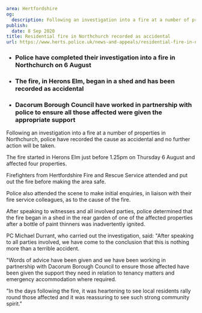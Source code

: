 ```yaml
area: Hertfordshire
og:
  description: Following an investigation into a fire at a number of properties in Northchurch, police have recorded the cause as accidental and no further action will be taken.
publish:
  date: 8 Sep 2020
title: Residential fire in Northchurch recorded as accidental
url: https://www.herts.police.uk/news-and-appeals/residential-fire-in-northchurch-recorded-as-accidental
```

* ### Police have completed their investigation into a fire in Northchurch on 6 August

 * ### The fire, in Herons Elm, began in a shed and has been recorded as accidental

 * ### Dacorum Borough Council have worked in partnership with police to ensure all those affected were given the appropriate support

Following an investigation into a fire at a number of properties in Northchurch, police have recorded the cause as accidental and no further action will be taken.

The fire started in Herons Elm just before 1.25pm on Thursday 6 August and affected four properties.

Firefighters from Hertfordshire Fire and Rescue Service attended and put out the fire before making the area safe.

Police also attended the scene to make initial enquiries, in liaison with their fire service colleagues, as to the cause of the fire.

After speaking to witnesses and all involved parties, police determined that the fire began in a shed in the rear garden of one of the affected properties after a bottle of paint thinners was inadvertently ignited.

PC Michael Durrant, who carried out the investigation, said: "After speaking to all parties involved, we have come to the conclusion that this is nothing more than a terrible accident.

"Words of advice have been given and we have been working in partnership with Dacorum Borough Council to ensure those affected have been given the support they need in relation to tenancy matters and emergency accommodation where required.

"In the days following the fire, it was heartening to see local residents rally round those affected and it was reassuring to see such strong community spirit."
